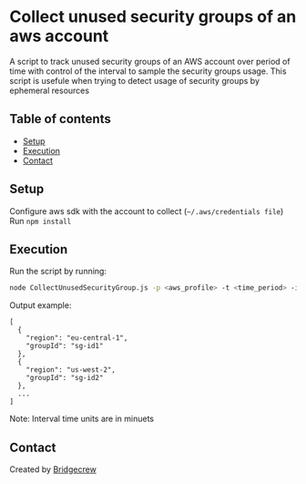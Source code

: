 # Collect unused security groups of an aws account
A script to track unused security groups of an AWS account over period of time with control of the interval to sample the security groups usage. 
This script is usefule when trying to detect usage of security groups by ephemeral resources 

## Table of contents
* [Setup](#setup)
* [Execution](#running)
* [Contact](#contact)


## Setup
Configure aws sdk with the account to collect (`~/.aws/credentials file`)
Run `npm install`
## Execution
Run the script by running: 
```bash 
node CollectUnusedSecurityGroup.js -p <aws_profile> -t <time_period> -i <interval_time> 
```
Output example:
```
[
  {
    "region": "eu-central-1",
    "groupId": "sg-id1"
  },
  {
    "region": "us-west-2",
    "groupId": "sg-id2"
  },
  ...
]  
```

Note: Interval time units are in minuets

## Contact
Created by [Bridgecrew](https://www.bridgecrew.io)
